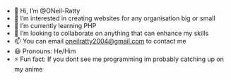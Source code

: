 - 👋 Hi, I’m @ONeil-Ratty
- 👀 I’m interested in creating websites for any organisation big or small
- 🌱 I’m currently learning PHP 
- 💞️ I’m looking to collaborate on anything that can enhance my skills
- 📫 You can email oneilratty2004@gmail.com to contact me
- 😄 Pronouns: He/Him
- ⚡ Fun fact: If you dont see me programming im probably catching up on my anime

<!---
ONeil-Ratty/ONeil-Ratty is a ✨ special ✨ repository because its `README.md` (this file) appears on your GitHub profile.
You can click the Preview link to take a look at your changes.
--->
